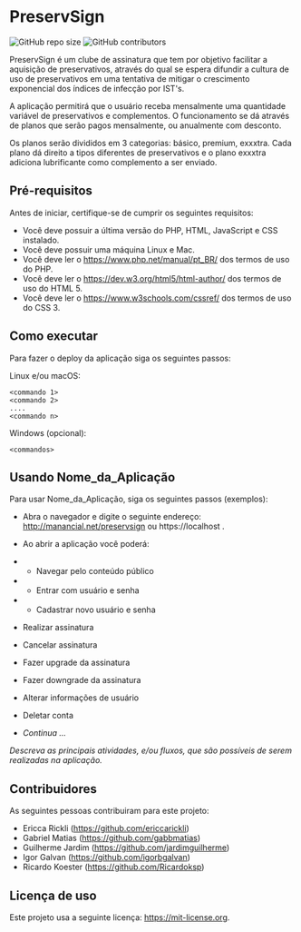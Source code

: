 # PreservSign

<!--- Exemplos de badges. Acesse https://shields.io para outras opções. Você pode querer incluir informações de dependencias, build, testes, licença, etc. --->
![GitHub repo size](https://img.shields.io/github/repo-size/igorbgalvan/progweb13)
![GitHub contributors](https://img.shields.io/github/contributors/igorbgalvan/progweb13)

PreservSign é um clube de assinatura que tem por objetivo facilitar a aquisição de preservativos, através do qual se espera difundir a cultura de uso de preservativos em uma tentativa de mitigar o crescimento exponencial dos índices de infecção por IST's.

A aplicação permitirá que o usuário receba mensalmente uma quantidade variável de preservativos e complementos. O funcionamento se dá através de planos que serão pagos mensalmente, ou anualmente com desconto.

Os planos serão divididos em 3 categorias: básico, premium, exxxtra. Cada plano dá direito a tipos diferentes de preservativos e o plano exxxtra adiciona lubrificante como complemento a ser enviado.


## Pré-requisitos

Antes de iniciar, certifique-se de cumprir os seguintes requisitos:
<!--- Estes são alguns exemplos de requisitos. Adicione, duplique e remove como necessário --->
* Você deve possuir a última versão do PHP, HTML, JavaScript e CSS instalado.
* Você deve possuir uma máquina Linux e Mac.
* Você deve ler o https://www.php.net/manual/pt_BR/ dos termos de uso do PHP.
* Você deve ler o https://dev.w3.org/html5/html-author/ dos termos de uso do HTML 5.
* Você deve ler o https://www.w3schools.com/cssref/ dos termos de uso do CSS 3.

## Como executar

Para fazer o deploy da aplicação siga os seguintes passos:

Linux e/ou macOS:
```
<commando 1>
<commando 2>
....
<commando n>
```

Windows (opcional):
```
<commandos>
```

## Usando Nome_da_Aplicação

Para usar Nome_da_Aplicação, siga os seguintes passos (exemplos):
* Abra o navegador e digite o seguinte endereço: http://manancial.net/preservsign ou https://localhost .
* Ao abrir a aplicação você poderá:
* * Navegar pelo conteúdo público
* * Entrar com usuário e senha
* * Cadastrar novo usuário e senha
 * Realizar assinatura
 * Cancelar assinatura
 * Fazer upgrade da assinatura
 * Fazer downgrade da assinatura
 * Alterar informações de usuário
 * Deletar conta

* *Continua ...*  

*Descreva as principais atividades, e/ou fluxos, que são possíveis de serem realizadas na aplicação.*

## Contribuidores

As seguintes pessoas contribuiram para este projeto:

* Ericca Rickli (https://github.com/ericcarickli)
* Gabriel Matias (https://github.com/gabbmatias)
* Guilherme Jardim (https://github.com/jardimguilherme)
* Igor Galvan (https://github.com/igorbgalvan)
* Ricardo Koester (https://github.com/Ricardoksp)

## Licença de uso

<!--- Se não tiver certeza de qual, verifique este site: https://choosealicense.com/--->
Este projeto usa a seguinte licença: https://mit-license.org.
